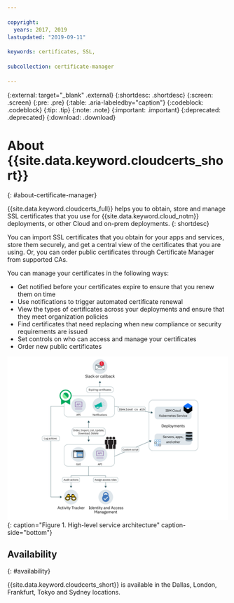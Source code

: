 ```yaml
---

copyright:
  years: 2017, 2019
lastupdated: "2019-09-11"

keywords: certificates, SSL,

subcollection: certificate-manager

---
```


{:external: target="_blank" .external}
{:shortdesc: .shortdesc}
{:screen: .screen}
{:pre: .pre}
{:table: .aria-labeledby="caption"}
{:codeblock: .codeblock}
{:tip: .tip}
{:note: .note}
{:important: .important}
{:deprecated: .deprecated}
{:download: .download}

# About {{site.data.keyword.cloudcerts_short}}
{: #about-certificate-manager}

{{site.data.keyword.cloudcerts_full}} helps you to obtain, store and manage SSL certificates that you use for {{site.data.keyword.cloud_notm}} deployments, or other Cloud and on-prem deployments.
{: shortdesc}

You can import SSL certificates that you obtain for your apps and services, store them securely, and get a central view of the certificates that you are using. Or, you can order public certificates through Certificate Manager from supported CAs.

You can manage your certificates in the following ways:

* Get notified before your certificates expire to ensure that you renew them on time  
* Use notifications to trigger automated certificate renewal  
* View the types of certificates across your deployments and ensure that they meet organization policies  
* Find certificates that need replacing when new compliance or security requirements are issued  
* Set controls on who can access and manage your certificates
* Order new public certificates


![High-level service architecture diagram](images/high-level-architecture.png){: caption="Figure 1. High-level service architecture" caption-side="bottom"}



## Availability
{: #availability}

{{site.data.keyword.cloudcerts_short}} is available in the Dallas, London, Frankfurt, Tokyo and Sydney locations.


